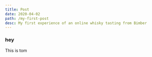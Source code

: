 ```yaml
---
title: Post
date: 2020-04-02
path: /my-first-post
desc: My first experience of an online whisky tasting from Bimber
---
```


### hey
This is tom